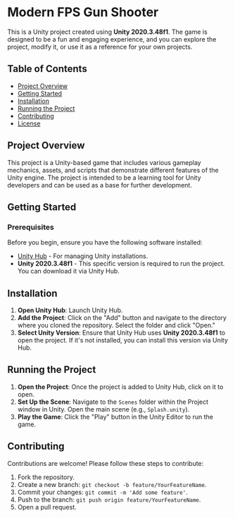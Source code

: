 
# Modern FPS Gun Shooter

This is a Unity project created using **Unity 2020.3.48f1**. The game is designed to be a fun and engaging experience, and you can explore the project, modify it, or use it as a reference for your own projects.

## Table of Contents

- [Project Overview](#project-overview)
- [Getting Started](#getting-started)
- [Installation](#installation)
- [Running the Project](#running-the-project)
- [Contributing](#contributing)
- [License](#license)

## Project Overview

This project is a Unity-based game that includes various gameplay mechanics, assets, and scripts that demonstrate different features of the Unity engine. The project is intended to be a learning tool for Unity developers and can be used as a base for further development.

## Getting Started

### Prerequisites

Before you begin, ensure you have the following software installed:

- [Unity Hub](https://unity.com/download) - For managing Unity installations.
- **Unity 2020.3.48f1** - This specific version is required to run the project. You can download it via Unity Hub.


## Installation

1. **Open Unity Hub**: Launch Unity Hub.
2. **Add the Project**: Click on the "Add" button and navigate to the directory where you cloned the repository. Select the folder and click "Open."
3. **Select Unity Version**: Ensure that Unity Hub uses **Unity 2020.3.48f1** to open the project. If it's not installed, you can install this version via Unity Hub.

## Running the Project

1. **Open the Project**: Once the project is added to Unity Hub, click on it to open.
2. **Set Up the Scene**: Navigate to the `Scenes` folder within the Project window in Unity. Open the main scene (e.g., `Splash.unity`).
3. **Play the Game**: Click the "Play" button in the Unity Editor to run the game.

## Contributing

Contributions are welcome! Please follow these steps to contribute:

1. Fork the repository.
2. Create a new branch: `git checkout -b feature/YourFeatureName`.
3. Commit your changes: `git commit -m 'Add some feature'`.
4. Push to the branch: `git push origin feature/YourFeatureName`.
5. Open a pull request.
